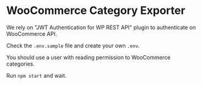 # WooCommerce Category Exporter

We rely on "JWT Authentication for WP REST API" plugin to authenticate on WooCommerce API.

Check the `.env.sample` file and create your own `.env`.

You should use a user with reading permission to WooCommerce categories.

Run `npm start` and wait.